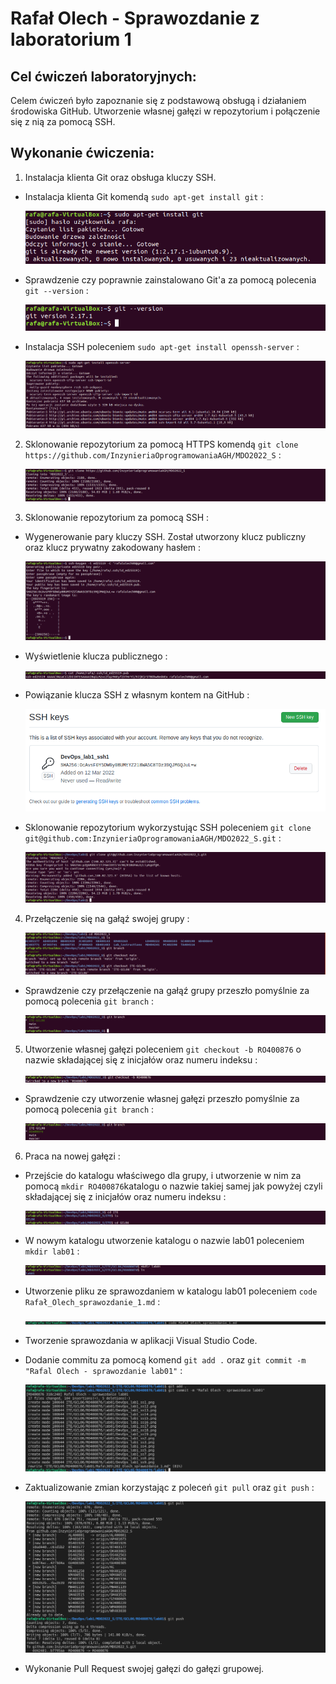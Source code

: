 # Rafał Olech - Sprawozdanie z laboratorium 1

## Cel ćwiczeń laboratoryjnych:

Celem ćwiczeń było zapoznanie się z podstawową obsługą i działaniem środowiska GitHub. Utworzenie własnej gałęzi w repozytorium i połączenie się z nią za pomocą SSH.

## Wykonanie ćwiczenia:

1. Instalacja klienta Git oraz obsługa kluczy SSH.

 * Instalacja klienta Git komendą `sudo apt-get install git` :

    ![img](DevOps_lab1_ss1.png)

 * Sprawdzenie czy poprawnie zainstalowano Git'a za pomocą polecenia `git --version` :

    ![img](DevOps_lab1_ss2.png)

 * Instalacja SSH poleceniem `sudo apt-get install openssh-server` :

    ![img](DevOps_lab1_ss3.png)


2. Sklonowanie repozytorium za pomocą HTTPS komendą `git clone https://github.com/InzynieriaOprogramowaniaAGH/MDO2022_S` :

    ![img](DevOps_lab1_ss4.png)


3. Sklonowanie repozytorium za pomocą SSH :

 * Wygenerowanie pary kluczy SSH. Został utworzony klucz publiczny oraz klucz prywatny zakodowany hasłem :

    ![img](DevOps_lab1_ss5.png)

 * Wyświetlenie klucza publicznego :

    ![img](DevOps_lab1_ss8.png)


 * Powiązanie klucza SSH z własnym kontem na GitHub :

    ![img](DevOps_lab1_ss7.png)

 * Sklonowanie repozytorium wykorzystując SSH poleceniem `git clone git@github.com:InzynieriaOprogramowaniaAGH/MDO2022_S.git` :

    ![img](DevOps_lab1_ss9.png)


4. Przełączenie się na gałąź swojej grupy :

    ![img](DevOps_lab1_ss12.png)

 * Sprawdzenie czy przełączenie na gałąź grupy przeszło pomyślnie za pomocą polecenia `git branch` :

    ![img](DevOps_lab1_ss13.png)


5. Utworzenie własnej gałęzi poleceniem `git checkout -b RO400876` o nazwie składającej się z inicjałów oraz numeru indeksu :

    ![img](DevOps_lab1_ss15.png)

 * Sprawdzenie czy utworzenie własnej gałęzi przeszło pomyślnie za pomocą polecenia `git branch` :

    ![img](DevOps_lab1_ss16.png)


6. Praca na nowej gałęzi :

 * Przejście do katalogu właściwego dla grupy, i utworzenie w nim za pomocą `mkdir RO400876`katalogu o nazwie takiej samej jak powyżej czyli składającej się z inicjałów oraz numeru indeksu :

    ![img](DevOps_lab1_ss17.png)

 * W nowym katalogu utworzenie katalogu o nazwie lab01 poleceniem `mkdir lab01` :

    ![img](DevOps_lab1_ss18.png)

 * Utworzenie pliku ze sprawozdaniem w katalogu lab01 poleceniem `code Rafał_Olech_sprawozdanie_1.md` :

    ![img](DevOps_lab1_ss19.png)

 * Tworzenie sprawozdania w aplikacji Visual Studio Code.

 * Dodanie commitu za pomocą komend `git add .` oraz `git commit -m "Rafal Olech - sprawozdanie lab01"` :

    ![img](DevOps_lab1_ss20.png)

 * Zaktualizowanie zmian korzystając z poleceń `git pull` oraz `git push` :

    ![img](DevOps_lab1_ss21.png)

 * Wykonanie Pull Request swojej gałęzi do gałęzi grupowej.

























